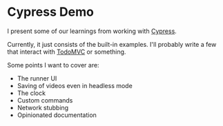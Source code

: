 # Cypress Demo

I present some of our learnings from working with [Cypress](https://docs.cypress.io/guides/getting-started/installing-cypress.html).

Currently, it just consists of the built-in examples.
I'll probably write a few that interact with [TodoMVC](http://todomvc.com/) or something.

Some points I want to cover are:
- The runner UI
- Saving of videos even in headless mode
- The clock
- Custom commands
- Network stubbing
- Opinionated documentation
